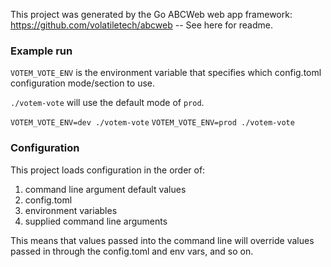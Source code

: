 This project was generated by the Go ABCWeb web app framework: 
https://github.com/volatiletech/abcweb -- See here for readme.

### Example run 

`VOTEM_VOTE_ENV` is the environment variable that specifies which
config.toml configuration mode/section to use.

`./votem-vote` will use the default mode of `prod`.

`VOTEM_VOTE_ENV=dev ./votem-vote`
`VOTEM_VOTE_ENV=prod ./votem-vote`

### Configuration

This project loads configuration in the order of:

1. command line argument default values
2. config.toml
3. environment variables
4. supplied command line arguments

This means that values passed into the command line will
override values passed in through the config.toml and env vars, and so on.
